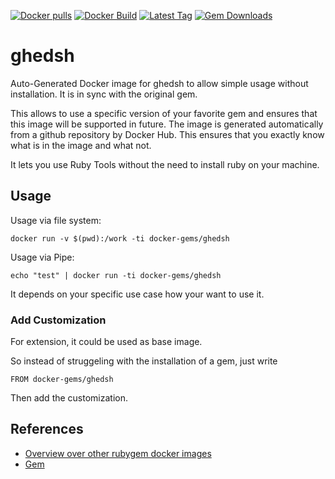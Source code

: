 [![Docker pulls](https://img.shields.io/docker/pulls/rubygem/ghedsh.svg)](https://hub.docker.com/r/rubygem/ghedsh/)
[![Docker Build](https://img.shields.io/docker/automated/rubygem/ghedsh.svg)](https://hub.docker.com/r/rubygem/ghedsh/)
[![Latest Tag](https://img.shields.io/github/tag/docker-rubygem/ghedsh.svg)](https://hub.docker.com/r/rubygem/ghedsh/)
[![Gem Downloads](https://img.shields.io/gem/dt/ghedsh.svg)](https://rubygems.org/gems/ghedsh/)
# ghedsh

Auto-Generated Docker image for ghedsh to allow simple usage without installation.
It is in sync with the original gem.

This allows to use a specific version of your favorite gem and ensures that this image will be supported in future.
The image is generated automatically from a github repository by Docker Hub.
This ensures that you exactly know what is in the image and what not.

It lets you use Ruby Tools without the need to install ruby on your machine.

## Usage

Usage via file system:

`docker run -v $(pwd):/work -ti docker-gems/ghedsh`

Usage via Pipe:

`echo "test" | docker run -ti docker-gems/ghedsh`

It depends on your specific use case how your want to use it.

### Add Customization

For extension, it could be used as base image.

So instead of struggeling with the installation of a gem, just write

`FROM docker-gems/ghedsh`

Then add the customization.

## References

 - [Overview over other rubygem docker images](https://github.com/thinkbot/docker-rubygem)
 - [Gem](https://rubygems.org/gems/ghedsh/)
